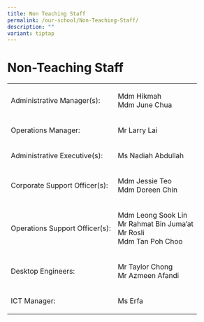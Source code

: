 ```yaml
---
title: Non Teaching Staff
permalink: /our-school/Non-Teaching-Staff/
description: ""
variant: tiptap
---
```

<h1>Non-Teaching Staff</h1>
<table style="minWidth: 50px">
<colgroup>
<col>
<col>
</colgroup>
<tbody>
<tr>
<td rowspan="1" colspan="1">
<p>Administrative Manager(s):</p>
</td>
<td rowspan="1" colspan="1">
<p>Mdm Hikmah
<br>Mdm June Chua</p>
</td>
</tr>
<tr>
<td rowspan="1" colspan="1">
<p>Operations Manager:</p>
</td>
<td rowspan="1" colspan="1">
<p>Mr Larry Lai</p>
</td>
</tr>
<tr>
<td rowspan="1" colspan="1">
<p>Administrative Executive(s):</p>
</td>
<td rowspan="1" colspan="1">
<p>Ms Nadiah Abdullah</p>
</td>
</tr>
<tr>
<td rowspan="1" colspan="1">
<p>Corporate Support Officer(s):</p>
</td>
<td rowspan="1" colspan="1">
<p>Mdm Jessie Teo
<br>Mdm Doreen Chin</p>
</td>
</tr>
<tr>
<td rowspan="1" colspan="1">
<p>Operations Support Officer(s):</p>
</td>
<td rowspan="1" colspan="1">
<p>Mdm Leong Sook Lin
<br>Mr Rahmat Bin Juma’at
<br>Mr Rosli
<br>Mdm Tan Poh Choo</p>
</td>
</tr>
<tr>
<td rowspan="1" colspan="1">
<p>Desktop Engineers:</p>
</td>
<td rowspan="1" colspan="1">
<p>Mr Taylor Chong
<br>Mr Azmeen Afandi</p>
</td>
</tr>
<tr>
<td rowspan="1" colspan="1">
<p>ICT Manager:</p>
</td>
<td rowspan="1" colspan="1">
<p>Ms Erfa</p>
</td>
</tr>
</tbody>
</table>
<p></p>